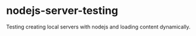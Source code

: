 # nodejs-server-testing
Testing creating local servers with nodejs and loading content dynamically.

